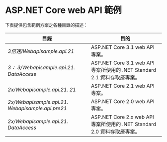 # <a name="aspnet-core-web-api-samples"></a>ASP.NET Core web API 範例

下表提供包含範例方案之各種目錄的描述：

| 目錄                   | 目的 |
|-----------------------------|------------------------------------------------------------|
| *3倍速/Webapisample.api.21*    | ASP.NET Core 3.1 web API 專案。                       |
| *3： 3/Webapisample.api.21. DataAccess*| ASP.NET Core 3.1 web API 專案所使用的 .NET Standard 2.1 資料存取層專案。|
| *2x/Webapisample.api.21. 21*    | ASP.NET Core 2.1 web API 專案。                         |
| *2x/Webapisample.api.21. Webapisample.api.pre21* | ASP.NET Core 2.0 web API 專案。                         |
| *2x/Webapisample.api.21. DataAccess*| ASP.NET Core 2.x web API 專案所使用的 .NET Standard 2.0 資料存取層專案。|
